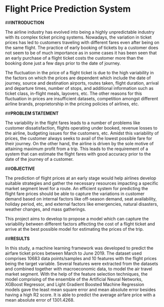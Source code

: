 # Flight Price Prediction System

##**INTRODUCTION**

The airline industry has evolved into being a highly unpredictable industry with its complex ticket pricing systems. Nowadays, the variation in ticket prices has led to customers traveling with different fares even after being on the same flight. The practice of early booking of tickets by a customer does not seem to be of much importance as in some cases it has been seen that an early purchase of a flight ticket costs the customer more than the booking done just a few days prior to the date of journey.

The fluctuation in the price of a flight ticket is due to the high variability in the factors on which the prices are dependent which include the date of journey, source and destination airports, routes taken, flight duration, arrival and departure times, number of stops, and additional information such as ticket class, in-flight meals, layovers, etc. The other reasons for this fluctuation in prices are insufficient datasets, competition amongst different airline brands, proprietorship in the pricing policies of airlines, etc.


##**PROBLEM STATEMENT**

The variability in the flight fares leads to a number of problems like customer dissatisfaction, flights operating under booked, revenue losses to the airline, budgeting issues for the customers, etc. Amidst this variability of prices, the customer always seeks to avail of the lowest possible fare for their journey. On the other hand, the airline is driven by the sole motive of attaining maximum profit from a trip. This leads to the requirement of a system that can estimate the flight fares with good accuracy prior to the date of the journey of a customer.


##**OBJECTIVE**

The prediction of flight prices at an early stage would help airlines develop suitable strategies and gather the necessary resources impacting a specific market segment level for a route. An efficient system for predicting the flight fare prices should be able to capture the variations in customer demand based on internal factors like off-season demand, seat availability, holiday period, etc, and external factors like emergencies, natural disasters, weather changes, and mass gatherings.

This project aims to develop to propose a model which can capture the variability between different factors affecting the cost of a flight ticket and arrive at the best possible model for estimating the prices of the trip. 

##**RESULTS**

In this study, a machine learning framework was developed to predict the airfare ticket prices between March to June 2019. The dataset used comprises 10683 data points/samples and 10 features with the flight prices being the target variable. Several features were extracted from the datasets and combined together with macroeconomic data, to model the air travel market segment. With the help of the feature selection techniques, the model comprising of the ensemble of the Artificial Neural Networks, XGBoost Regressor, and Light Gradient Boosted Machine Regression models gave the least mean square error and mean absolute error besides having a high R2 score. It is able to predict the average airfare price with a mean absolute error of 1301.4268.


